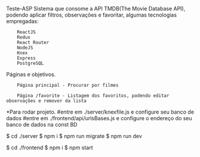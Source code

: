Teste-ASP
Sistema que consome a API TMDB(The Movie Database API), podendo aplicar filtros, observações e favoritar, algumas tecnologias empregadas:

        ReactJS
        Redux
        React Router
        NodeJS
        Knex
        Express
        PostgreSQL
        
      

Páginas e objetivos.

        Página principal - Procurar por filmes

        Página /favorite - Listagem dos favoritos, podendo editar observações e remover da lista



*Para rodar projeto.
#entre em ./server/knexfile.js e configure seu banco de dados
#entre em ./frontend/api/urlsBases.js e configure o endereço do seu banco de dados na const BD

$ cd ./server
$ npm i
$ npm run migrate
$ npm run dev

$ cd ./frontend
$ npm i
$ npm start

